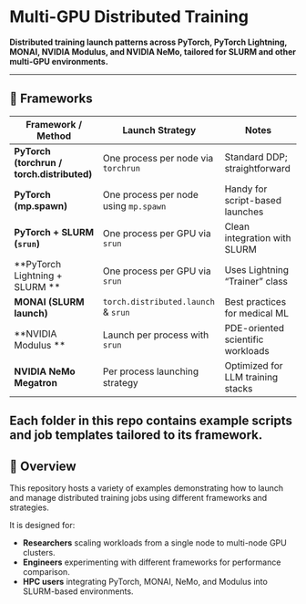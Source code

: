 # Multi-GPU Distributed Training

**Distributed training launch patterns across PyTorch, PyTorch Lightning, MONAI, NVIDIA Modulus, and NVIDIA NeMo, tailored for SLURM and other multi-GPU environments.**

---

## 📂 Frameworks

| Framework / Method                     | Launch Strategy                        | Notes                             |
|---------------------------------------|----------------------------------------|-----------------------------------|
| **PyTorch (torchrun / torch.distributed)** | One process per node via `torchrun`    | Standard DDP; straightforward      |
| **PyTorch (mp.spawn)**                     | One process per node using `mp.spawn`  | Handy for script-based launches    |
| **PyTorch + SLURM (`srun`)**               | One process per GPU via `srun`         | Clean integration with SLURM       |
| **PyTorch Lightning + SLURM **             | One process per GPU via `srun`         | Uses Lightning “Trainer” class     |
| **MONAI (SLURM launch)**                   | `torch.distributed.launch` & `srun`    | Best practices for medical ML      |
| **NVIDIA Modulus **                        | Launch per process with `srun`         | PDE-oriented scientific workloads  |
| **NVIDIA NeMo Megatron**                   | Per process launching strategy         | Optimized for LLM training stacks  |

Each folder in this repo contains example scripts and job templates tailored to its framework.  
---

## 🔎 Overview

This repository hosts a variety of examples demonstrating how to launch and manage distributed training jobs using different frameworks and strategies.  

It is designed for:
- **Researchers** scaling workloads from a single node to multi-node GPU clusters.  
- **Engineers** experimenting with different frameworks for performance comparison.  
- **HPC users** integrating PyTorch, MONAI, NeMo, and Modulus into SLURM-based environments.  
